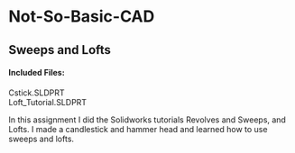 # Not-So-Basic-CAD

## Sweeps and Lofts
#### Included Files:
Cstick.SLDPRT <br/>
Loft_Tutorial.SLDPRT <br/>

In this assignment I did the Solidworks tutorials Revolves and Sweeps, and Lofts. I made a candlestick and hammer head and learned how to use sweeps and lofts.
